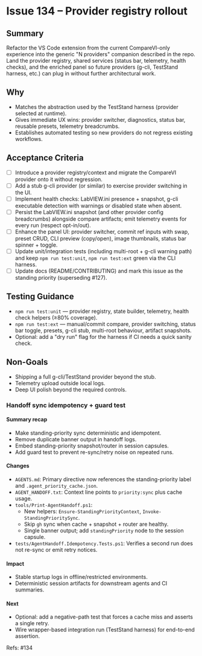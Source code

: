 <!-- markdownlint-disable-next-line MD041 -->
# Issue 134 – Provider registry rollout

## Summary

Refactor the VS Code extension from the current CompareVI-only experience into the generic "N providers"
companion described in the repo. Land the provider registry, shared services (status bar, telemetry, health
checks), and the enriched panel so future providers (g-cli, TestStand harness, etc.) can plug in without
further architectural work.

## Why

- Matches the abstraction used by the TestStand harness (provider selected at runtime).
- Gives immediate UX wins: provider switcher, diagnostics, status bar, reusable presets, telemetry
  breadcrumbs.
- Establishes automated testing so new providers do not regress existing workflows.

## Acceptance Criteria

- [ ] Introduce a provider registry/context and migrate the CompareVI provider onto it without regression.
- [ ] Add a stub g-cli provider (or similar) to exercise provider switching in the UI.
- [ ] Implement health checks: LabVIEW.ini presence + snapshot, g-cli executable detection with warnings or
      disabled state when absent.
- [ ] Persist the LabVIEW.ini snapshot (and other provider config breadcrumbs) alongside compare artifacts;
      emit telemetry events for every run (respect opt-in/out).
- [ ] Enhance the panel UI: provider switcher, commit ref inputs with swap, preset CRUD, CLI preview
      (copy/open), image thumbnails, status bar spinner + toggle.
- [ ] Update unit/integration tests (including multi-root + g-cli warning path) and keep
      `npm run test:unit`, `npm run test:ext` green via the CLI harness.
- [ ] Update docs (README/CONTRIBUTING) and mark this issue as the standing priority (superseding #127).

## Testing Guidance

- `npm run test:unit` — provider registry, state builder, telemetry, health check helpers (≥80% coverage).
- `npm run test:ext` — manual/commit compare, provider switching, status bar toggle, presets, g-cli stub,
  multi-root behaviour, artifact snapshots.
- Optional: add a "dry run" flag for the harness if CI needs a quick sanity check.

## Non-Goals

- Shipping a full g-cli/TestStand provider beyond the stub.
- Telemetry upload outside local logs.
- Deep UI polish beyond the required controls.

### Handoff sync idempotency + guard test

#### Summary recap

- Make standing-priority sync deterministic and idempotent.
- Remove duplicate banner output in handoff logs.
- Embed standing-priority snapshot/router in session capsules.
- Add guard test to prevent re-sync/retry noise on repeated runs.

#### Changes

- `AGENTS.md`: Primary directive now references the standing-priority label and `.agent_priority_cache.json`.
- `AGENT_HANDOFF.txt`: Context line points to `priority:sync` plus cache usage.
- `tools/Print-AgentHandoff.ps1`:
  - New helpers: `Ensure-StandingPriorityContext`, `Invoke-StandingPrioritySync`.
  - Skip `gh` sync when cache + snapshot + router are healthy.
  - Single banner output; add `standingPriority` node to the session capsule.
- `tests/AgentHandoff.Idempotency.Tests.ps1`: Verifies a second run does not re-sync or emit retry notices.

#### Impact

- Stable startup logs in offline/restricted environments.
- Deterministic session artifacts for downstream agents and CI summaries.

#### Next

- Optional: add a negative-path test that forces a cache miss and asserts a single retry.
- Wire wrapper-based integration run (TestStand harness) for end-to-end assertion.

Refs: #134
